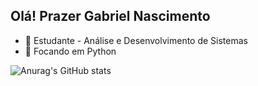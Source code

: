 ## Olá! Prazer Gabriel Nascimento
- 🔭 Estudante - Análise e Desenvolvimento de Sistemas
- 🌱 Focando em Python 

![Anurag's GitHub stats](https://github-readme-stats.vercel.app/api?username=ogabrielgsn_icons=true&theme=radical)
